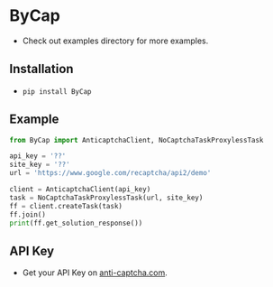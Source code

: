 # ByCap
- Check out examples directory for more examples.


## Installation
- `pip install ByCap`


## Example
```py
from ByCap import AnticaptchaClient, NoCaptchaTaskProxylessTask

api_key = '??'
site_key = '??'
url = 'https://www.google.com/recaptcha/api2/demo'

client = AnticaptchaClient(api_key)
task = NoCaptchaTaskProxylessTask(url, site_key)
ff = client.createTask(task)
ff.join()
print(ff.get_solution_response())
```

## API Key
- Get your API Key on [anti-captcha.com](https://anti-captcha.com/).
